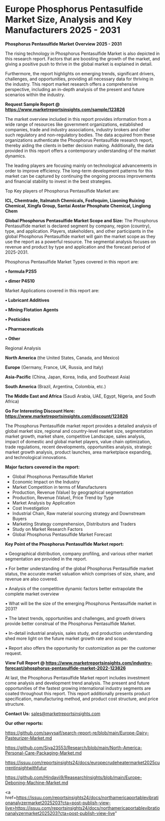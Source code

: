 # Europe Phosphorus Pentasulfide Market Size, Analysis and Key Manufacturers 2025 - 2031

<Strong> Phosphorus Pentasulfide Market Overview 2025 - 2031</strong>

The rising technology in Phosphorus Pentasulfide Market is also depicted in this research report. Factors that are boosting the growth of the market, and giving a positive push to thrive in the global market is explained in detail.

Furthermore, the report highlights on emerging trends, significant drivers, challenges, and opportunities, providing all necessary data for thriving in the industry. This report market research offers a comprehensive perspective, including an in-depth analysis of the present and future scenarios within the industry.

<strong>Request Sample Report @ <a href=https://www.marketreportsinsights.com/sample/123826>https://www.marketreportsinsights.com/sample/123826</a></strong>

The market overview included in this report provides information from a wide range of resources like government organizations, established companies, trade and industry associations, industry brokers and other such regulatory and non-regulatory bodies. The data acquired from these organizations authenticate the Phosphorus Pentasulfide research report, thereby aiding the clients in better decision making. Additionally, the data provided in this report offers a contemporary understanding of the market dynamics.

The leading players are focusing mainly on technological advancements in order to improve efficiency. The long-term development patterns for this market can be captured by continuing the ongoing process improvements and financial stability to invest in the best strategies.

Top Key players of Phosphorus Pentasulfide Market are:

<strong>ICL, Chemtrade, Italmatch Chemicals, Fosfoquim, Liaoning Ruixing Chemical, Xingfa Group, Santai Aostar Phosphate Chemical, Linglong Chem</strong>

<strong><b>Global Phosphorus Pentasulfide Market Scope and Size:</b></strong>
The Phosphorus Pentasulfide market is declared segment by company, region (country), type, and application. Players, stakeholders, and other participants in the global Phosphorus Pentasulfide market will gain the market scope as they use the report as a powerful resource. The segmental analysis focuses on revenue and product by type and application and the forecast period of 2025-2031.

Phosphorus Pentasulfide Market Types covered in this report are:

<strong>• formula P2S5

• dimer P4S10</strong>

Market Applications covered in this report are:

<strong>• Lubricant Additives

• Mining Flotation Agents

• Pesticides

• Pharmaceuticals

• Other</strong> 

Regional Analysis

<strong>North America</strong> (the United States, Canada, and Mexico)

<strong>Europe</strong> (Germany, France, UK, Russia, and Italy)

<strong>Asia-Pacific</strong> (China, Japan, Korea, India, and Southeast Asia)

<strong>South America</strong> (Brazil, Argentina, Colombia, etc.)

<strong>The Middle East and Africa</strong> (Saudi Arabia, UAE, Egypt, Nigeria, and South Africa)

<strong>Go For Interesting Discount Here: <a href=https://www.marketreportsinsights.com/discount/123826>https://www.marketreportsinsights.com/discount/123826</a></strong>

The Phosphorus Pentasulfide market report provides a detailed analysis of global market size, regional and country-level market size, segmentation market growth, market share, competitive Landscape, sales analysis, impact of domestic and global market players, value chain optimization, trade regulations, recent developments, opportunities analysis, strategic market growth analysis, product launches, area marketplace expanding, and technological innovations.

<strong><b>Major factors covered in the report:</b></strong>
<ul>
  <li>Global Phosphorus Pentasulfide Market </li>
  <li>Economic Impact on the Industry</li>
  <li>Market Competition in terms of Manufacturers</li>
  <li>Production, Revenue (Value) by geographical segmentation</li>
  <li>Production, Revenue (Value), Price Trend by Type</li>
  <li>Market Analysis by Application</li>
  <li>Cost Investigation</li>
  <li>Industrial Chain, Raw material sourcing strategy and Downstream Buyers</li>
  <li>Marketing Strategy comprehension, Distributors and Traders</li>
  <li>Study on Market Research Factors</li>
  <li>Global Phosphorus Pentasulfide Market Forecast</li>
</ul>

<strong><b>Key Point of the Phosphorus Pentasulfide Market report:</b></strong>

• Geographical distribution, company profiling, and various other market segmentation are provided in the report.

• For better understanding of the global Phosphorus Pentasulfide market status, the accurate market valuation which comprises of size, share, and revenue are also covered.

• Analysis of the competitive dynamic factors better extrapolate the complete market overview

• What will be the size of the emerging Phosphorus Pentasulfide market in 2031?

• The latest trends, opportunities and challenges, and growth drivers provide better construal of the Phosphorus Pentasulfide Market.

• In-detail industrial analysis, sales study, and production understanding shed more light on the future market growth rate and scope.

• Report also offers the opportunity for customization as per the customer request.

<strong><b>View Full Report @ <a href=https://www.marketreportsinsights.com/industry-forecast/phosphorus-pentasulfide-market-2022-123826>https://www.marketreportsinsights.com/industry-forecast/phosphorus-pentasulfide-market-2022-123826</a></b></strong>


At last, the Phosphorus Pentasulfide Market report includes investment come analysis and development trend analysis. The present and future opportunities of the fastest growing international industry segments are coated throughout this report. This report additionally presents product specification, manufacturing method, and product cost structure, and price structure.

<strong>Contact Us:</strong>
sales@marketreportsinsights.com

<strong>Our other reports:</strong>

<a href=https://github.com/sayysaif/search-report-re/blob/main/Europe-Dairy-Pasteurizer-Market.md>https://github.com/sayysaif/search-report-re/blob/main/Europe-Dairy-Pasteurizer-Market.md</a>

<a href=https://github.com/Siya23553/Research/blob/main/North-America-Personal-Care-Packaging-Market.md>https://github.com/Siya23553/Research/blob/main/North-America-Personal-Care-Packaging-Market.md</a>

<a href=https://issuu.com/reportsinsights24/docs/europecrudeheatermarket2025currentinsightwithfutur>https://issuu.com/reportsinsights24/docs/europecrudeheatermarket2025currentinsightwithfutur</a>

<a href=https://github.com/Hindavii9/ReasearchInsights/blob/main/Europe-Deboning-Machine-Market.md>https://github.com/Hindavii9/ReasearchInsights/blob/main/Europe-Deboning-Machine-Market.md</a>

<a href=https://issuu.com/reportsinsights24/docs/northamericaportablevibrationanalyzermarket2025203?cta=post-publish-view-live>https://issuu.com/reportsinsights24/docs/northamericaportablevibrationanalyzermarket2025203?cta=post-publish-view-live</a>"
